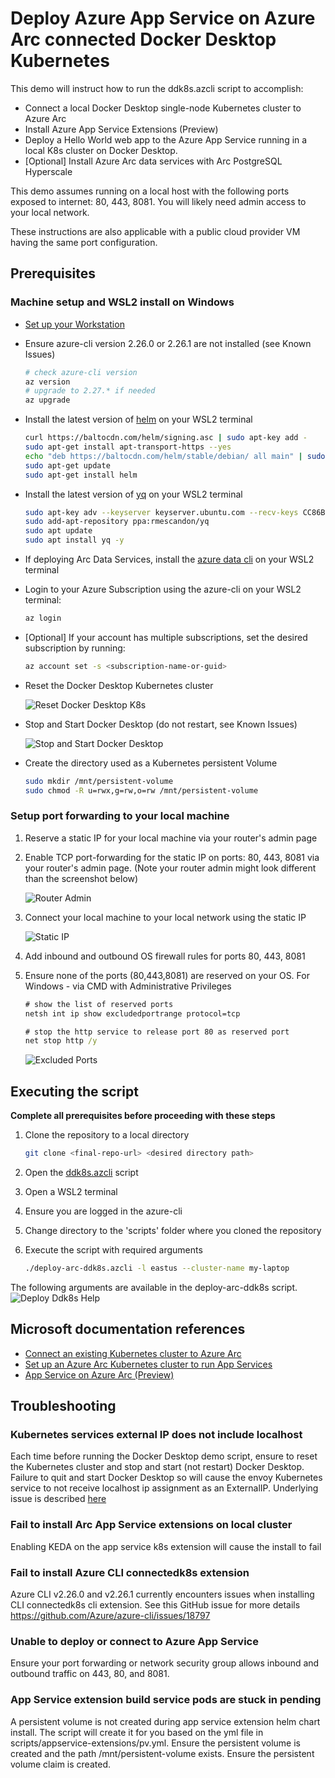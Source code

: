 # Deploy Azure App Service on Azure Arc connected Docker Desktop Kubernetes
This demo will instruct how to run the ddk8s.azcli script to accomplish: 
- Connect a local Docker Desktop single-node Kubernetes cluster to Azure Arc
- Install Azure App Service Extensions (Preview)
- Deploy a Hello World web app to the Azure App Service running in a local K8s cluster on Docker Desktop.
- [Optional] Install Azure Arc data services with Arc PostgreSQL Hyperscale

This demo assumes running on a local host with the following ports exposed to internet: 80, 443, 8081. You will likely need admin access to your local network.

These instructions are also applicable with a public cloud provider VM having the same port configuration.

## Prerequisites
### Machine setup and WSL2 install on Windows
- [Set up your Workstation](https://github.com/lyledodgegh/aite/blob/main/articles/setup-wsl-azure-developer-machine.md)
- Ensure azure-cli version 2.26.0 or 2.26.1 are not installed (see Known Issues)

    ```bash
    # check azure-cli version
    az version
    # upgrade to 2.27.* if needed
    az upgrade
    ```

- Install the latest version of [helm](https://helm.sh/docs/intro/install/#from-apt-debianubuntu) on your WSL2 terminal

    ```bash
    curl https://baltocdn.com/helm/signing.asc | sudo apt-key add -
    sudo apt-get install apt-transport-https --yes
    echo "deb https://baltocdn.com/helm/stable/debian/ all main" | sudo tee /etc/apt/sources.list.d/helm-stable-debian.list
    sudo apt-get update
    sudo apt-get install helm
    ```

- Install the latest version of [yq](https://mikefarah.gitbook.io/yq/#install) on your WSL2 terminal

    ```bash
    sudo apt-key adv --keyserver keyserver.ubuntu.com --recv-keys CC86BB64
    sudo add-apt-repository ppa:rmescandon/yq
    sudo apt update
    sudo apt install yq -y
    ```

- If deploying Arc Data Services, install the [azure data cli](https://docs.microsoft.com/en-us/sql/azdata/install/deploy-install-azdata?toc=%2Fazure%2Fazure-arc%2Fdata%2Ftoc.json&bc=%2Fazure%2Fazure-arc%2Fdata%2Fbreadcrumb%2Ftoc.json&view=sql-server-ver15#os-specific-instructions) on your WSL2 terminal

- Login to your Azure Subscription using the azure-cli on your WSL2 terminal: 

    ```bash
    az login
    ```
- [Optional] If your account has multiple subscriptions, set the desired subscription by running:

    ```bash
    az account set -s <subscription-name-or-guid>
    ```

- Reset the Docker Desktop Kubernetes cluster

    ![Reset Docker Desktop K8s](images/reset-k8s-sm.png)

- Stop and Start Docker Desktop (do not restart, see Known Issues)

    ![Stop and Start Docker Desktop](images/stop-docker.png)
- Create the directory used as a Kubernetes persistent Volume
    ```bash
    sudo mkdir /mnt/persistent-volume
    sudo chmod -R u=rwx,g=rw,o=rw /mnt/persistent-volume
    ```

### Setup port forwarding to your local machine 
1. Reserve a static IP for your local machine via your router's admin page
1. Enable TCP port-forwarding for the static IP on ports: 80, 443, 8081 via your router's admin page. (Note your router admin might look different than the screenshot below) 

    ![Router Admin](images/staticip-portforwarding-eero-sm.jpg)
1. Connect your local machine to your local network using the static IP

    ![Static IP](images/static-ip-localhost.png)

1. Add inbound and outbound OS firewall rules for ports 80, 443, 8081
1. Ensure none of the ports (80,443,8081) are reserved on your OS. For Windows - via CMD with Administrative Privileges
    ```bat
    # show the list of reserved ports 
    netsh int ip show excludedportrange protocol=tcp

    # stop the http service to release port 80 as reserved port
    net stop http /y
    ```
    ![Excluded Ports](images/excluded-ports.png)

## Executing the script
**Complete all prerequisites before proceeding with these steps**
1. Clone the repository to a local directory

    ```bash
    git clone <final-repo-url> <desired directory path>
    ```

1. Open the [ddk8s.azcli]([ddk8s.azcli](scripts/ddk8s.azcli)) script
1. Open a WSL2 terminal
1. Ensure you are logged in the azure-cli
1. Change directory to the 'scripts' folder where you cloned the repository
1. Execute the script with required arguments
    ```bash
    ./deploy-arc-ddk8s.azcli -l eastus --cluster-name my-laptop
    ```

The following arguments are available in the deploy-arc-ddk8s script.
![Deploy Ddk8s Help](images/ddk8s-help-options.png)

## Microsoft documentation references
- [Connect an existing Kubernetes cluster to Azure Arc](https://docs.microsoft.com/en-us/azure/azure-arc/kubernetes/quickstart-connect-cluster?tabs=azure-cli)
- [Set up an Azure Arc Kubernetes cluster to run App Services](https://docs.microsoft.com/en-us/azure/app-service/manage-create-arc-environment)
- [App Service on Azure Arc (Preview)](https://docs.microsoft.com/en-us/azure/app-service/overview-arc-integration)


## Troubleshooting
### Kubernetes services external IP does not include localhost
Each time before running the Docker Desktop demo script, ensure to reset the Kubernetes cluster and stop and start (not restart) Docker Desktop. Failure to quit and start Docker Desktop so will cause the envoy Kubernetes service to not receive localhost ip assignment as an ExternalIP. Underlying issue is described [here](https://github.com/docker/for-mac/issues/4903)
### Fail to install Arc App Service extensions on local cluster
Enabling KEDA on the app service k8s extension will cause the install to fail
### Fail to install Azure CLI connectedk8s extension
Azure CLI v2.26.0 and v2.26.1 currently encounters issues when installing CLI connectedk8s cli extension. See this GitHub issue for more details https://github.com/Azure/azure-cli/issues/18797
### Unable to deploy or connect to Azure App Service
Ensure your port forwarding or network security group allows inbound and outbound traffic on 443, 80, and 8081.
### App Service extension build service pods are stuck in pending
A persistent volume is not created during app service extension helm chart install. 
The script will create it for you based on the yml file in scripts/appservice-extensions/pv.yml.
Ensure the persistent volume is created and the path /mnt/persistent-volume exists.
Ensure the persistent volume claim is created.
